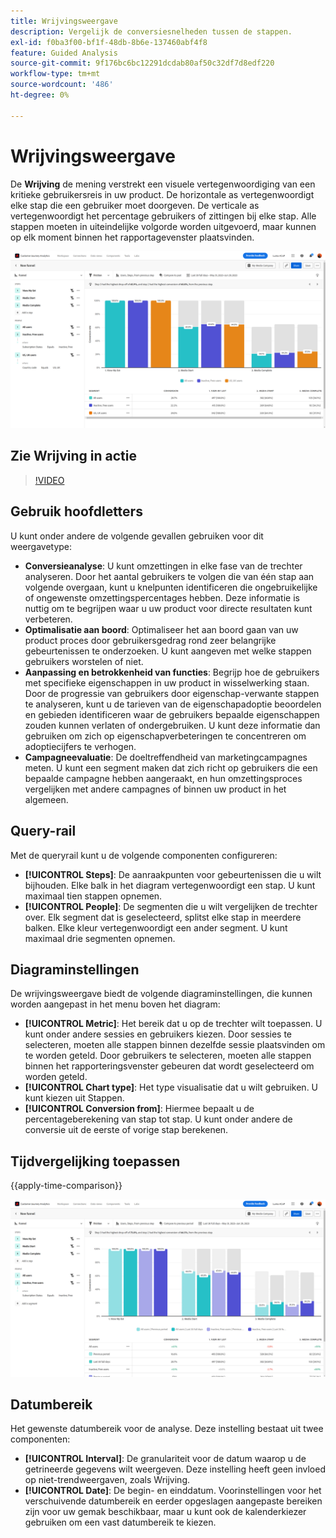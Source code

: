 ```yaml
---
title: Wrijvingsweergave
description: Vergelijk de conversiesnelheden tussen de stappen.
exl-id: f0ba3f00-bf1f-48db-8b6e-137460abf4f8
feature: Guided Analysis
source-git-commit: 9f176bc6bc12291dcdab80af50c32df7d8edf220
workflow-type: tm+mt
source-wordcount: '486'
ht-degree: 0%

---
```


# Wrijvingsweergave

De **Wrijving** de mening verstrekt een visuele vertegenwoordiging van een kritieke gebruikersreis in uw product. De horizontale as vertegenwoordigt elke stap die een gebruiker moet doorgeven. De verticale as vertegenwoordigt het percentage gebruikers of zittingen bij elke stap. Alle stappen moeten in uiteindelijke volgorde worden uitgevoerd, maar kunnen op elk moment binnen het rapportagevenster plaatsvinden.

![Wrijving](../assets/friction.png)

## Zie Wrijving in actie

>[!VIDEO](https://video.tv.adobe.com/v/3421663/?learn=on)

## Gebruik hoofdletters

U kunt onder andere de volgende gevallen gebruiken voor dit weergavetype:

* **Conversieanalyse**: U kunt omzettingen in elke fase van de trechter analyseren. Door het aantal gebruikers te volgen die van één stap aan volgende overgaan, kunt u knelpunten identificeren die ongebruikelijke of ongewenste omzettingspercentages hebben. Deze informatie is nuttig om te begrijpen waar u uw product voor directe resultaten kunt verbeteren.
* **Optimalisatie aan boord**: Optimaliseer het aan boord gaan van uw product proces door gebruikersgedrag rond zeer belangrijke gebeurtenissen te onderzoeken. U kunt aangeven met welke stappen gebruikers worstelen of niet.
* **Aanpassing en betrokkenheid van functies**: Begrijp hoe de gebruikers met specifieke eigenschappen in uw product in wisselwerking staan. Door de progressie van gebruikers door eigenschap-verwante stappen te analyseren, kunt u de tarieven van de eigenschapadoptie beoordelen en gebieden identificeren waar de gebruikers bepaalde eigenschappen zouden kunnen verlaten of ondergebruiken. U kunt deze informatie dan gebruiken om zich op eigenschapverbeteringen te concentreren om adoptiecijfers te verhogen.
* **Campagneevaluatie**: De doeltreffendheid van marketingcampagnes meten. U kunt een segment maken dat zich richt op gebruikers die een bepaalde campagne hebben aangeraakt, en hun omzettingsproces vergelijken met andere campagnes of binnen uw product in het algemeen.

## Query-rail

Met de queryrail kunt u de volgende componenten configureren:

* **[!UICONTROL Steps]**: De aanraakpunten voor gebeurtenissen die u wilt bijhouden. Elke balk in het diagram vertegenwoordigt een stap. U kunt maximaal tien stappen opnemen.
* **[!UICONTROL People]**: De segmenten die u wilt vergelijken de trechter over. Elk segment dat is geselecteerd, splitst elke stap in meerdere balken. Elke kleur vertegenwoordigt een ander segment. U kunt maximaal drie segmenten opnemen.

## Diagraminstellingen

De wrijvingsweergave biedt de volgende diagraminstellingen, die kunnen worden aangepast in het menu boven het diagram:

* **[!UICONTROL Metric]**: Het bereik dat u op de trechter wilt toepassen. U kunt onder andere sessies en gebruikers kiezen. Door sessies te selecteren, moeten alle stappen binnen dezelfde sessie plaatsvinden om te worden geteld. Door gebruikers te selecteren, moeten alle stappen binnen het rapporteringsvenster gebeuren dat wordt geselecteerd om worden geteld.
* **[!UICONTROL Chart type]**: Het type visualisatie dat u wilt gebruiken. U kunt kiezen uit Stappen.
* **[!UICONTROL Conversion from]**: Hiermee bepaalt u de percentageberekening van stap tot stap. U kunt onder andere de conversie uit de eerste of vorige stap berekenen.

## Tijdvergelijking toepassen

{{apply-time-comparison}}

![Vergelijking van wrijvingstijd](../assets/friction-compare.png)

## Datumbereik

Het gewenste datumbereik voor de analyse. Deze instelling bestaat uit twee componenten:

* **[!UICONTROL Interval]**: De granulariteit voor de datum waarop u de getrineerde gegevens wilt weergeven. Deze instelling heeft geen invloed op niet-trendweergaven, zoals Wrijving.
* **[!UICONTROL Date]**: De begin- en einddatum. Voorinstellingen voor het verschuivende datumbereik en eerder opgeslagen aangepaste bereiken zijn voor uw gemak beschikbaar, maar u kunt ook de kalenderkiezer gebruiken om een vast datumbereik te kiezen.
